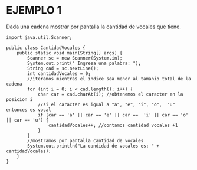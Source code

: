 # EJEMPLO 1
 
Dada una cadena mostrar por pantalla la cantidad de vocales que tiene.

    import java.util.Scanner;

    public class CantidadVocales {
        public static void main(String[] args) {
            Scanner sc = new Scanner(System.in);
            System.out.print(" Ingresa una palabra: ");
            String cad = sc.nextLine();
            int cantidadVocales = 0;
            //iteramos mientras el indice sea menor al tamanio total de la cadena
            for (int i = 0; i < cad.length(); i++) {
                char car = cad.charAt(i); //obtenemos el caracter en la posicion i
                //si el caracter es igual a "a", "e", "i", "o",  "u" entonces es vocal
                if (car == 'a' || car == 'e' || car ==  'i' || car == 'o' || car == 'u') {
                    cantidadVocales++; //contamos cantidad vocales +1
                }
            }
            //mostramos por pantalla cantidad de vocales
            System.out.println("La candidad de vocales es: " + cantidadVocales);
        }
    }
      
